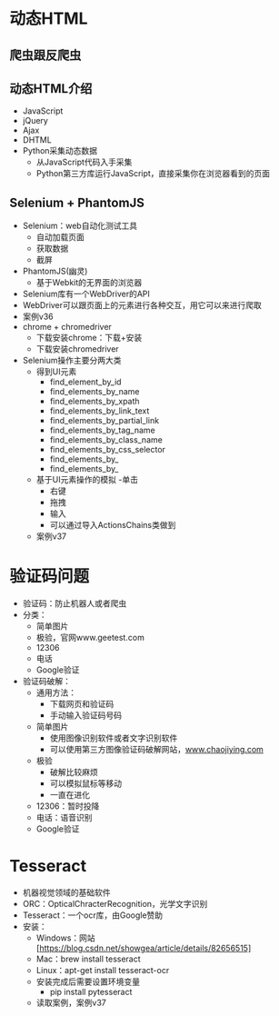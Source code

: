 # 动态HTML
## 爬虫跟反爬虫
## 动态HTML介绍
- JavaScript
- jQuery
- Ajax
- DHTML
- Python采集动态数据
    - 从JavaScript代码入手采集
    - Python第三方库运行JavaScript，直接采集你在浏览器看到的页面
    
## Selenium + PhantomJS
- Selenium：web自动化测试工具
    - 自动加载页面
    - 获取数据
    - 截屏
- PhantomJS(幽灵)
    - 基于Webkit的无界面的浏览器
- Selenium库有一个WebDriver的API
- WebDriver可以跟页面上的元素进行各种交互，用它可以来进行爬取
- 案例v36
- chrome + chromedriver
    - 下载安装chrome：下载+安装
    - 下载安装chromedriver
- Selenium操作主要分两大类
    - 得到UI元素
        - find_element_by_id
        - find_elements_by_name
        - find_elements_by_xpath
        - find_elements_by_link_text
        - find_elements_by_partial_link
        - find_elements_by_tag_name
        - find_elements_by_class_name
        - find_elements_by_css_selector
        - find_elements_by_
        - find_elements_by_
    - 基于UI元素操作的模拟
        -单击
        - 右键
        - 拖拽
        - 输入
        - 可以通过导入ActionsChains类做到
    - 案例v37
    
# 验证码问题
- 验证码：防止机器人或者爬虫
- 分类：
    - 简单图片
    - 极验，官网www.geetest.com
    - 12306
    - 电话
    - Google验证
- 验证码破解：
    - 通用方法：
        - 下载网页和验证码
        - 手动输入验证码号码
    - 简单图片
        - 使用图像识别软件或者文字识别软件
        - 可以使用第三方图像验证码破解网站，www.chaojiying.com
    - 极验
        - 破解比较麻烦
        - 可以模拟鼠标等移动
        - 一直在进化
    - 12306：暂时投降
    - 电话：语音识别
    - Google验证
    
# Tesseract
- 机器视觉领域的基础软件
- ORC：OpticalChracterRecognition，光学文字识别
- Tesseract：一个ocr库，由Google赞助
- 安装：
    - Windows：网站[https://blog.csdn.net/showgea/article/details/82656515]
    - Mac：brew install tesseract
    - Linux：apt-get install tesseract-ocr
    - 安装完成后需要设置环境变量
        - pip install pytesseract
    - 读取案例，案例v37
    